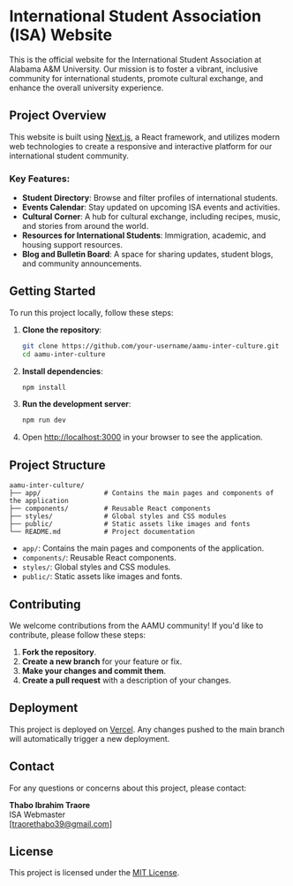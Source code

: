 # International Student Association (ISA) Website

This is the official website for the International Student Association at Alabama A&M University. Our mission is to foster a vibrant, inclusive community for international students, promote cultural exchange, and enhance the overall university experience.

## Project Overview

This website is built using [Next.js](https://nextjs.org), a React framework, and utilizes modern web technologies to create a responsive and interactive platform for our international student community.

### Key Features:

- **Student Directory**: Browse and filter profiles of international students.
- **Events Calendar**: Stay updated on upcoming ISA events and activities.
- **Cultural Corner**: A hub for cultural exchange, including recipes, music, and stories from around the world.
- **Resources for International Students**: Immigration, academic, and housing support resources.
- **Blog and Bulletin Board**: A space for sharing updates, student blogs, and community announcements.

## Getting Started

To run this project locally, follow these steps:

1. **Clone the repository**:

   ```bash
   git clone https://github.com/your-username/aamu-inter-culture.git
   cd aamu-inter-culture
   ```

2. **Install dependencies**:

   ```bash
   npm install
   ```

3. **Run the development server**:

   ```bash
   npm run dev
   ```

4. Open [http://localhost:3000](http://localhost:3000) in your browser to see the application.

## Project Structure

```plaintext
aamu-inter-culture/
├── app/                # Contains the main pages and components of the application
├── components/         # Reusable React components
├── styles/             # Global styles and CSS modules
├── public/             # Static assets like images and fonts
└── README.md           # Project documentation
```

- `app/`: Contains the main pages and components of the application.
- `components/`: Reusable React components.
- `styles/`: Global styles and CSS modules.
- `public/`: Static assets like images and fonts.

## Contributing

We welcome contributions from the AAMU community! If you'd like to contribute, please follow these steps:

1. **Fork the repository**.
2. **Create a new branch** for your feature or fix.
3. **Make your changes and commit them**.
4. **Create a pull request** with a description of your changes.

## Deployment

This project is deployed on [Vercel](https://vercel.com). Any changes pushed to the main branch will automatically trigger a new deployment.

## Contact

For any questions or concerns about this project, please contact:

**Thabo Ibrahim Traore**  
ISA Webmaster  
[traorethabo39@gmail.com]

## License

This project is licensed under the [MIT License](LICENSE).
